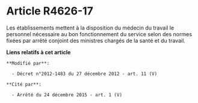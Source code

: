 # Article R4626-17

Les établissements mettent à la disposition du médecin du travail le personnel nécessaire au bon fonctionnement du service
selon des normes fixées par arrêté conjoint des ministres chargés de la santé et du travail.

**Liens relatifs à cet article**

	**Modifié par**:

	  - Décret n°2012-1483 du 27 décembre 2012 - art. 11 (V)

	**Cité par**:

	  - Arrêté du 24 décembre 2015 - art. 1 (V)
